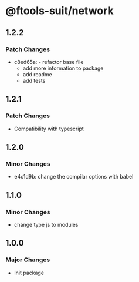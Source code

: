 # @ftools-suit/network

## 1.2.2

### Patch Changes

-   c8ed65a: - refactor base file
    -   add more information to package
    -   add readme
    -   add tests

## 1.2.1

### Patch Changes

-   Compatibility with typescript

## 1.2.0

### Minor Changes

-   e4c1d9b: change the compilar options with babel

## 1.1.0

### Minor Changes

-   change type js to modules

## 1.0.0

### Major Changes

-   Init package
